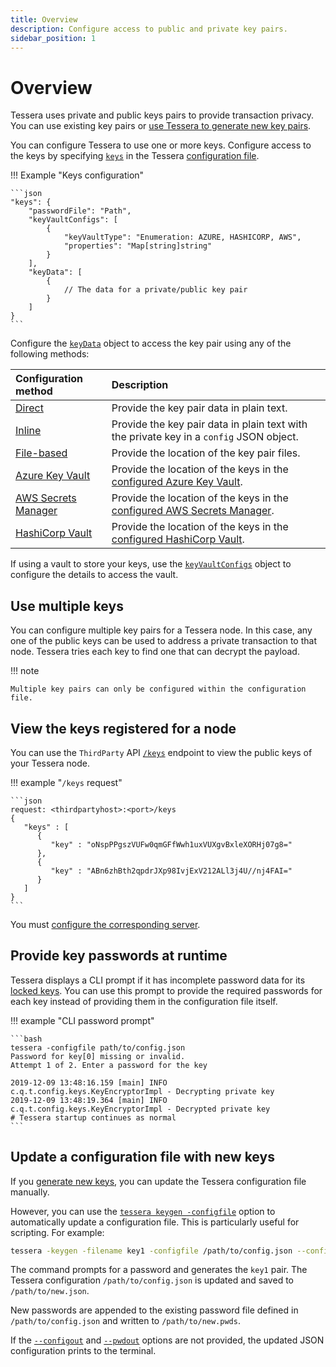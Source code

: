 ```yaml
---
title: Overview
description: Configure access to public and private key pairs.
sidebar_position: 1
---
```


# Overview

Tessera uses private and public keys pairs to provide transaction privacy. You can use existing key pairs or [use Tessera to generate new key pairs](../../Generate-Keys).

You can configure Tessera to use one or more keys. Configure access to the keys by specifying [`keys`](../../../Reference/SampleConfiguration.md#keys) in the Tessera [configuration file](../Tessera.md).

!!! Example "Keys configuration"

    ```json
    "keys": {
        "passwordFile": "Path",
        "keyVaultConfigs": [
            {
                "keyVaultType": "Enumeration: AZURE, HASHICORP, AWS",
                "properties": "Map[string]string"
            }
        ],
        "keyData": [
            {
                // The data for a private/public key pair
            }
        ]
    }
    ```

Configure the [`keyData`](../../../Reference/SampleConfiguration.md#keydata) object to access the key pair using any of the following methods:

| Configuration method | Description |
| :-- | :-- |
| [Direct] | Provide the key pair data in plain text. |
| [Inline] | Provide the key pair data in plain text with the private key in a `config` JSON object. |
| [File-based] | Provide the location of the key pair files. |
| [Azure Key Vault] | Provide the location of the keys in the [configured Azure Key Vault]. |
| [AWS Secrets Manager] | Provide the location of the keys in the [configured AWS Secrets Manager]. |
| [HashiCorp Vault] | Provide the location of the keys in the [configured HashiCorp Vault]. |

If using a vault to store your keys, use the [`keyVaultConfigs`](../../../Reference/SampleConfiguration.md#keyvaultconfigs) object to configure the details to access the vault.

## Use multiple keys

You can configure multiple key pairs for a Tessera node. In this case, any one of the public keys can be used to address a private transaction to that node. Tessera tries each key to find one that can decrypt the payload.

!!! note

    Multiple key pairs can only be configured within the configuration file.

## View the keys registered for a node

You can use the `ThirdParty` API [`/keys`](https://consensys.github.io/tessera/#operation/getPublicKeys) endpoint to view the public keys of your Tessera node.

!!! example "`/keys` request"

    ```json
    request: <thirdpartyhost>:<port>/keys
    {
       "keys" : [
          {
             "key" : "oNspPPgszVUFw0qmGFfWwh1uxVUXgvBxleXORHj07g8="
          },
          {
             "key" : "ABn6zhBth2qpdrJXp98IvjExV212ALl3j4U//nj4FAI="
          }
       ]
    }
    ```

You must [configure the corresponding server](../TesseraAPI.md).

## Provide key passwords at runtime

Tessera displays a CLI prompt if it has incomplete password data for its [locked keys](Secure-Keys.md). You can use this prompt to provide the required passwords for each key instead of providing them in the configuration file itself.

!!! example "CLI password prompt"

    ```bash
    tessera -configfile path/to/config.json
    Password for key[0] missing or invalid.
    Attempt 1 of 2. Enter a password for the key

    2019-12-09 13:48:16.159 [main] INFO  c.q.t.config.keys.KeyEncryptorImpl - Decrypting private key
    2019-12-09 13:48:19.364 [main] INFO  c.q.t.config.keys.KeyEncryptorImpl - Decrypted private key
    # Tessera startup continues as normal
    ```

## Update a configuration file with new keys

If you [generate new keys](../../Generate-Keys), you can update the Tessera configuration file manually.

However, you can use the [`tessera keygen -configfile`](../../../Reference/CLI/CLI-Subcommands.md#configfile-config-file) option to automatically update a configuration file. This is particularly useful for scripting. For example:

```bash
tessera -keygen -filename key1 -configfile /path/to/config.json --configout /path/to/new.json --pwdout /path/to/new.pwds
```

The command prompts for a password and generates the `key1` pair. The Tessera configuration `/path/to/config.json` is updated and saved to `/path/to/new.json`.

New passwords are appended to the existing password file defined in `/path/to/config.json` and written to `/path/to/new.pwds`.

If the [`--configout`](../../../Reference/CLI/CLI-Subcommands.md#configout) and [`--pwdout`](../../../Reference/CLI/CLI-Subcommands.md#pwdout) options are not provided, the updated JSON configuration prints to the terminal.

<!-- links -->

[Direct]: Direct-Key-Pairs.md
[Inline]: Inline-Key-Pairs.md
[File-based]: File-Based-Key-Pairs.md
[Azure Key Vault]: Azure-Key-Vault-Pairs.md
[configured Azure Key Vault]: ../KeyVault/Azure-Key-Vault.md
[AWS Secrets Manager]: AWS-Secrets-Pairs.md
[configured AWS Secrets Manager]: ../KeyVault/AWS-Secrets-Manager.md
[HashiCorp Vault]: Hashicorp-Vault-Pairs.md
[configured HashiCorp Vault]: ../KeyVault/Hashicorp-Vault.md
